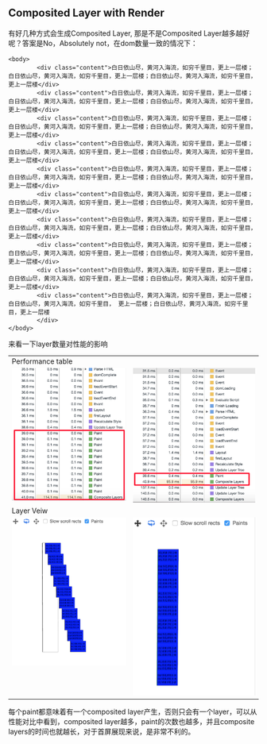 ## Composited Layer with Render

有好几种方式会生成Composited Layer, 那是不是Composited Layer越多越好呢？答案是No，Absolutely not，在dom数量一致的情况下：
```
<body>
        <div class="content">白日依山尽，黄河入海流，如穷千里目，更上一层楼；白日依山尽，黄河入海流，如穷千里目，更上一层楼；白日依山尽，黄河入海流，如穷千里目，更上一层楼</div>
        <div class="content">白日依山尽，黄河入海流，如穷千里目，更上一层楼；白日依山尽，黄河入海流，如穷千里目，更上一层楼；白日依山尽，黄河入海流，如穷千里目，更上一层楼</div>
        <div class="content">白日依山尽，黄河入海流，如穷千里目，更上一层楼；白日依山尽，黄河入海流，如穷千里目，更上一层楼；白日依山尽，黄河入海流，如穷千里目，更上一层楼</div>
        <div class="content">白日依山尽，黄河入海流，如穷千里目，更上一层楼；白日依山尽，黄河入海流，如穷千里目，更上一层楼；白日依山尽，黄河入海流，如穷千里目，更上一层楼</div>
        <div class="content">白日依山尽，黄河入海流，如穷千里目，更上一层楼；白日依山尽，黄河入海流，如穷千里目，更上一层楼；白日依山尽，黄河入海流，如穷千里目，更上一层楼</div>
        <div class="content">白日依山尽，黄河入海流，如穷千里目，更上一层楼；白日依山尽，黄河入海流，如穷千里目，更上一层楼；白日依山尽，黄河入海流，如穷千里目，更上一层楼</div>
        <div class="content">白日依山尽，黄河入海流，如穷千里目，更上一层楼；白日依山尽，黄河入海流，如穷千里目，更上一层楼；白日依山尽，黄河入海流，如穷千里目，更上一层楼</div>
        <div class="content">白日依山尽，黄河入海流，如穷千里目，更上一层楼；白日依山尽，黄河入海流，如穷千里目，更上一层楼；白日依山尽，黄河入海流，如穷千里目，更上一层楼</div>
        <div class="content">白日依山尽，黄河入海流，如穷千里目，更上一层楼；白日依山尽，黄河入海流，如穷千里目，更上一层楼；白日依山尽，黄河入海流，如穷千里目，更上一层楼</div>
        <div class="content">白日依山尽，黄河入海流，如穷千里目，更上一层楼；白日依山尽，黄河入海流，如穷千里目， 更上一层楼；白日依山尽，黄河入海流，如穷千里目，更上一层楼
        </div>
</body>
```
来看一下layer数量对性能的影响
<table>
    <tbody>
        <tr>
            <td colSpan="2">Performance table</td>
        </tr>
        <tr>
            <td style="vertical-align:top;"><img src="./img/lay_more.png"/></td>
            <td style="vertical-align:top;"><img src="./img/layer_one.png"/></td>
        </tr>
        <tr>
            <td colSpan="2">Layer Veiw</td>
        </tr>
        <tr>
            <td style="vertical-align:top;"><img src="./img/layer_1.png"/></td>
            <td  style="vertical-align:top;"><img src="./img/layer_2.png"/></td>
        </tr>
    </tbody>
</table>
每个paint都意味着有一个composited layer产生，否则只会有一个layer，可以从性能对比中看到，composited layer越多，paint的次数也越多，并且composite layers的时间也就越长，对于首屏展现来说，是非常不利的。

